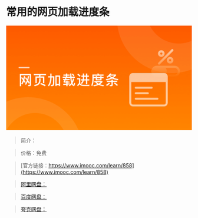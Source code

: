 # 常用的网页加载进度条

![img](../../assets/5fe442fc00012f5e05400304.jpg)

> 简介：

> 价格：免费

> [官方链接：https://www.imooc.com/learn/858](https://www.imooc.com/learn/858)

> [阿里网盘：]()

> [百度网盘：]()

> [夸克网盘：]()
